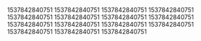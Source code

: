 1537842840751
1537842840751
1537842840751
1537842840751
1537842840751
1537842840751
1537842840751
1537842840751
1537842840751
1537842840751
1537842840751
1537842840751
1537842840751
1537842840751
1537842840751